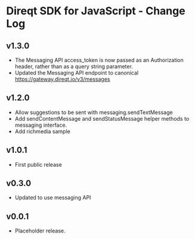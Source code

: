 # Direqt SDK for JavaScript - Change Log

## v1.3.0
 * The Messaging API access_token is now passed as an Authorization header, rather than as a query string parameter.
 * Updated the Messaging API endpoint to canonical https://gateway.direqt.io/v3/messages

## v1.2.0
 * Allow suggestions to be sent with messaging.sendTextMessage
 * Add sendContentMessage and sendStatusMessage helper methods to messaging interface.
 * Add richmedia sample

## v1.0.1
 * First public release

## v0.3.0
 * Updated to use messaging API

## v0.0.1
 * Placeholder release.

